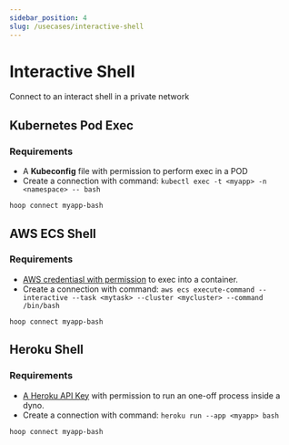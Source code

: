 ```yaml
---
sidebar_position: 4
slug: /usecases/interactive-shell
---
```


# Interactive Shell

Connect to an interact shell in a private network

## Kubernetes Pod Exec

### Requirements
- A **Kubeconfig** file with permission to perform exec in a POD
- Create a connection with command: `kubectl exec -t <myapp> -n <namespace> -- bash`

```shell
hoop connect myapp-bash
```

## AWS ECS Shell 

### Requirements
- [AWS credentiasl with permission](https://docs.aws.amazon.com/AmazonECS/latest/developerguide/ecs-exec.html) to exec into a container.
- Create a connection with command: `aws ecs execute-command --interactive --task <mytask> --cluster <mycluster> --command /bin/bash`

```shell
hoop connect myapp-bash
```

## Heroku Shell

### Requirements
- [A Heroku API Key](https://docs.aws.amazon.com/AmazonECS/latest/developerguide/ecs-exec.html) with permission to run an one-off process inside a dyno.
- Create a connection with command: `heroku run --app <myapp> bash`

```shell
hoop connect myapp-bash
```